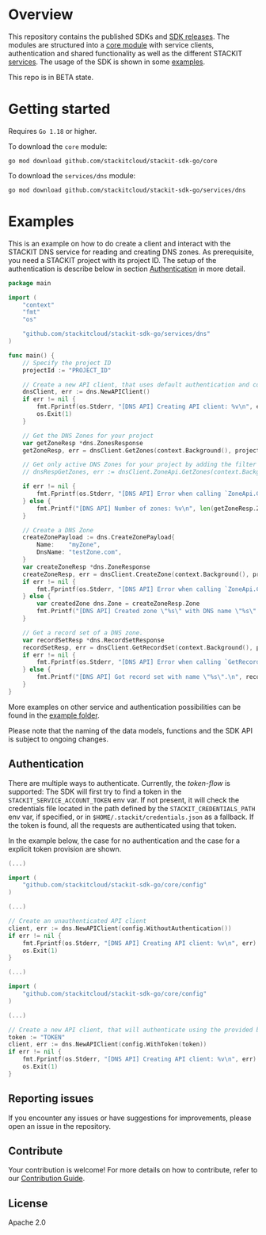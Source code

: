 # Overview

This repository contains the published SDKs and [SDK releases](https://github.com/stackitcloud/stackit-sdk-go/releases/).
The modules are structured into a [core module](https://github.com/stackitcloud/stackit-sdk-go/tree/main/core) with service clients, authentication and shared functionality as well as the different STACKIT [services](https://github.com/stackitcloud/stackit-sdk-go/tree/main/services).
The usage of the SDK is shown in some [examples](https://github.com/stackitcloud/stackit-sdk-go/tree/main/examples).

This repo is in BETA state.

# Getting started

Requires `Go 1.18` or higher.

To download the `core` module:

```
go mod download github.com/stackitcloud/stackit-sdk-go/core
```

To download the `services/dns` module:

```
go mod download github.com/stackitcloud/stackit-sdk-go/services/dns
```

# Examples

This is an example on how to do create a client and interact with the STACKIT DNS service for reading and creating DNS zones. As prerequisite, you need a STACKIT project with its project ID.
The setup of the authentication is describe below in section [Authentication](#authentication) in more detail.

```go
package main

import (
	"context"
	"fmt"
	"os"

	"github.com/stackitcloud/stackit-sdk-go/services/dns"
)

func main() {
	// Specify the project ID
	projectId := "PROJECT_ID"

	// Create a new API client, that uses default authentication and configuration
	dnsClient, err := dns.NewAPIClient()
	if err != nil {
		fmt.Fprintf(os.Stderr, "[DNS API] Creating API client: %v\n", err)
		os.Exit(1)
	}

	// Get the DNS Zones for your project
	var getZoneResp *dns.ZonesResponse
	getZoneResp, err = dnsClient.GetZones(context.Background(), projectId).Execute()

	// Get only active DNS Zones for your project by adding the filter "ActiveEq(true)" to the call. More filters are available and can be chained.
	// dnsRespGetZones, err := dnsClient.ZoneApi.GetZones(context.Background(), projectId).ActiveEq(true).Execute()

	if err != nil {
		fmt.Fprintf(os.Stderr, "[DNS API] Error when calling `ZoneApi.GetZones`: %v\n", err)
	} else {
		fmt.Printf("[DNS API] Number of zones: %v\n", len(getZoneResp.Zones))
	}

	// Create a DNS Zone
	createZonePayload := dns.CreateZonePayload{
		Name:    "myZone",
		DnsName: "testZone.com",
	}
	var createZoneResp *dns.ZoneResponse
	createZoneResp, err = dnsClient.CreateZone(context.Background(), projectId).CreateZonePayload(createZonePayload).Execute()
	if err != nil {
		fmt.Fprintf(os.Stderr, "[DNS API] Error when calling `ZoneApi.CreateZone`: %v\n", err)
	} else {
		var createdZone dns.Zone = createZoneResp.Zone
		fmt.Printf("[DNS API] Created zone \"%s\" with DNS name \"%s\" and zone id \"%s\".\n", createdZone.Name, createdZone.DnsName, createdZone.Id)
	}

	// Get a record set of a DNS zone.
	var recordSetResp *dns.RecordSetResponse
	recordSetResp, err = dnsClient.GetRecordSet(context.Background(), projectId, "zoneId", "recordSetId").Execute()
	if err != nil {
		fmt.Fprintf(os.Stderr, "[DNS API] Error when calling `GetRecordSet`: %v\n", err)
	} else {
		fmt.Printf("[DNS API] Got record set with name \"%s\".\n", recordSetResp.Rrset.Name)
	}
}

```

More examples on other service and authentication possibilities can be found in the [example folder](https://github.com/stackitcloud/stackit-sdk-go/tree/main/examples).

Please note that the naming of the data models, functions and the SDK API is subject to ongoing changes.

## Authentication

There are multiple ways to authenticate. Currently, the _token-flow_ is supported: The SDK will first try to find a token in the `STACKIT_SERVICE_ACCOUNT_TOKEN` env var. If not present, it will
check the credentials file located in the path defined by the `STACKIT_CREDENTIALS_PATH` env var, if specified,
or in `$HOME/.stackit/credentials.json` as a fallback. If the token is found, all the requests are authenticated using that token.

In the example below, the case for no authentication and the case for a explicit token provision are shown.

```go
(...)

import (
	"github.com/stackitcloud/stackit-sdk-go/core/config"
)

(...)

// Create an unauthenticated API client
client, err := dns.NewAPIClient(config.WithoutAuthentication())
if err != nil {
    fmt.Fprintf(os.Stderr, "[DNS API] Creating API client: %v\n", err)
    os.Exit(1)
}

```

```go
(...)

import (
	"github.com/stackitcloud/stackit-sdk-go/core/config"
)

(...)

// Create a new API client, that will authenticate using the provided bearer token
token := "TOKEN"
client, err := dns.NewAPIClient(config.WithToken(token))
if err != nil {
    fmt.Fprintf(os.Stderr, "[DNS API] Creating API client: %v\n", err)
    os.Exit(1)
}
```

## Reporting issues

If you encounter any issues or have suggestions for improvements, please open an issue in the repository.

## Contribute

Your contribution is welcome! For more details on how to contribute, refer to our [Contribution Guide](https://github.com/stackitcloud/stackit-sdk-go/blob/main/CONTRIBUTION.md).

## License

Apache 2.0
